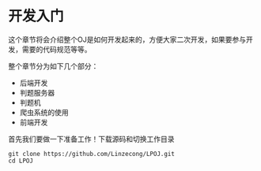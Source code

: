 # 开发入门

这个章节将会介绍整个OJ是如何开发起来的，方便大家二次开发，如果要参与开发，需要的代码规范等等。

整个章节分为如下几个部分：

+ 后端开发
+ 判题服务器
+ 判题机
+ 爬虫系统的使用
+ 前端开发

首先我们要做一下准备工作！下载源码和切换工作目录

```
git clone https://github.com/Linzecong/LPOJ.git
cd LPOJ
```
